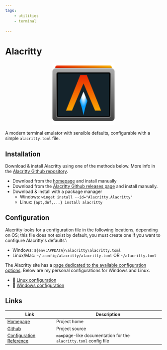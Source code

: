 ```yaml
---
tags:
    - utilities
    - terminal

---
```


# Alacritty

<p align="center">
    <img width="200" alt="Alacritty Logo" src="https://raw.githubusercontent.com/alacritty/alacritty/master/extra/logo/compat/alacritty-term.svg">
</p>

A modern terminal emulator with sensible defaults, configurable with a simple `alacritty.toml` file.

## Installation

Download & install Alacritty using one of the methods below. More info in the [Alacritty Github repository](https://github.com/alacritty/alacritty#installation).

- Download from the [homepage](https://alacritty.org) and install manually
- Download from the [Alacritty Github releases page](https://github.com/alacritty/alacritty/releases) and install manually.
- Download & install with a package manager
  - Windows: `winget install --id="Alacritty.Alacritty"`
  - Linux: `{apt,dnf,...} install alacritty`

## Configuration

Alacritty looks for a configuration file in the following locations, depending on OS; this file does not exist by default, you must create one if you want to configure Alacritty's defaults':

- Windows: `${env:APPDATA}\alacritty\alacritty.toml`
- Linux/Mac: `~/.config/alacritty/alacritty.toml` OR `~/alacritty.toml`

The Alacritty site has a [page dedicated to the available configuration options](https://alacritty.org/config-alacritty.html). Below are my personal configurations for Windows and Linux.

- 🔗 [Linux configuration](./linux.md)
- 🔗 [Windows configuration](./windows.md)

## Links

| Link                                                                   | Description                                                       |
| ---------------------------------------------------------------------- | ----------------------------------------------------------------- |
| [Homepage](https://alacritty.org)                                      | Project home                                                      |
| [Github](https://github.com/alacritty/alacritty)                       | Project source                                                    |
| [Configuration Reference](https://alacritty.org/config-alacritty.html) | `man`page-like documentation for the `alacritty.toml` config file |
